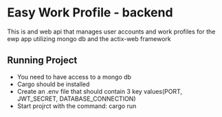 # Easy Work Profile - backend
This is and web api that manages user accounts and work profiles for the ewp app utilizing mongo db and the actix-web framework

## Running Project
- You need to have access to a mongo db
- Cargo should be installed
- Create an .env file that should contain 3 key values(PORT, JWT_SECRET, DATABASE_CONNECTION)
- Start projrct with the command: cargo run
